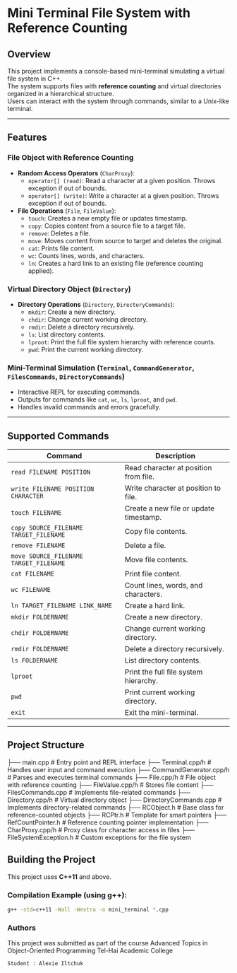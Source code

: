 # Mini Terminal File System with Reference Counting

## Overview
This project implements a console-based mini-terminal simulating a virtual file system in C++.  
The system supports files with **reference counting** and virtual directories organized in a hierarchical structure.  
Users can interact with the system through commands, similar to a Unix-like terminal.

---

## Features

### File Object with Reference Counting
- **Random Access Operators** (`CharProxy`):
  - `operator[] (read)`: Read a character at a given position. Throws exception if out of bounds.
  - `operator[] (write)`: Write a character at a given position. Throws exception if out of bounds.
- **File Operations** (`File`, `FileValue`):
  - `touch`: Creates a new empty file or updates timestamp.
  - `copy`: Copies content from a source file to a target file.
  - `remove`: Deletes a file.
  - `move`: Moves content from source to target and deletes the original.
  - `cat`: Prints file content.
  - `wc`: Counts lines, words, and characters.
  - `ln`: Creates a hard link to an existing file (reference counting applied).

### Virtual Directory Object (`Directory`)
- **Directory Operations** (`Directory`, `DirectoryCommands`):
  - `mkdir`: Create a new directory.
  - `chdir`: Change current working directory.
  - `rmdir`: Delete a directory recursively.
  - `ls`: List directory contents.
  - `lproot`: Print the full file system hierarchy with reference counts.
  - `pwd`: Print the current working directory.

### Mini-Terminal Simulation (`Terminal`, `CommandGenerator`, `FilesCommands`, `DirectoryCommands`)
- Interactive REPL for executing commands.
- Outputs for commands like `cat`, `wc`, `ls`, `lproot`, and `pwd`.
- Handles invalid commands and errors gracefully.

---

## Supported Commands
| Command | Description |
|---------|-------------|
| `read FILENAME POSITION` | Read character at position from file. |
| `write FILENAME POSITION CHARACTER` | Write character at position to file. |
| `touch FILENAME` | Create a new file or update timestamp. |
| `copy SOURCE_FILENAME TARGET_FILENAME` | Copy file contents. |
| `remove FILENAME` | Delete a file. |
| `move SOURCE_FILENAME TARGET_FILENAME` | Move file contents. |
| `cat FILENAME` | Print file content. |
| `wc FILENAME` | Count lines, words, and characters. |
| `ln TARGET_FILENAME LINK_NAME` | Create a hard link. |
| `mkdir FOLDERNAME` | Create a new directory. |
| `chdir FOLDERNAME` | Change current working directory. |
| `rmdir FOLDERNAME` | Delete a directory recursively. |
| `ls FOLDERNAME` | List directory contents. |
| `lproot` | Print the full file system hierarchy. |
| `pwd` | Print current working directory. |
| `exit` | Exit the mini-terminal. |

---

## Project Structure
├── main.cpp # Entry point and REPL interface
├── Terminal.cpp/h # Handles user input and command execution
├── CommandGenerator.cpp/h # Parses and executes terminal commands
├── File.cpp/h # File object with reference counting
├── FileValue.cpp/h # Stores file content
├── FilesCommands.cpp # Implements file-related commands
├── Directory.cpp/h # Virtual directory object
├── DirectoryCommands.cpp # Implements directory-related commands
├── RCObject.h # Base class for reference-counted objects
├── RCPtr.h # Template for smart pointers
├── RefCountPointer.h # Reference counting pointer implementation
├── CharProxy.cpp/h # Proxy class for character access in files
├── FileSystemException.h # Custom exceptions for the file system


## Building the Project
This project uses **C++11** and above.

### Compilation Example (using g++):
```bash
g++ -std=c++11 -Wall -Wextra -o mini_terminal *.cpp
```
### Authors
This project was submitted as part of the course
Advanced Topics in Object-Oriented Programming
Tel-Hai Academic College

    Student : Alexie Iltchuk
